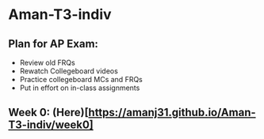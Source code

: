 # Aman-T3-indiv

## Plan for AP Exam:
* Review old FRQs
* Rewatch Collegeboard videos
* Practice collegeboard MCs and FRQs
* Put in effort on in-class assignments

## Week 0: (Here)[https://amanj31.github.io/Aman-T3-indiv/week0]

